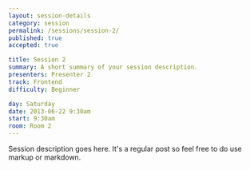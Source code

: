 ```yaml
---
layout: session-details
category: session
permalink: /sessions/session-2/
published: true
accepted: true

title: Session 2
summary: A short summary of your session description.
presenters: Presenter 2
track: Frontend
difficulty: Beginner

day: Saturday
date: 2013-06-22 9:30am
start: 9:30am
room: Room 2
---
```


Session description goes here. It's a regular post so feel free to do use markup or markdown.
